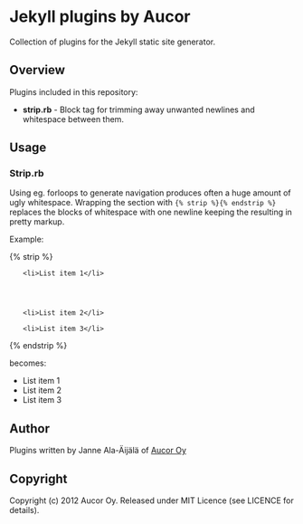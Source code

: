 Jekyll plugins by Aucor
=======================

Collection of plugins for the Jekyll static site generator.


Overview
--------

Plugins included in this repository:

* **strip.rb** - Block tag for trimming away unwanted newlines and whitespace between them.


Usage
-----

### Strip.rb

Using eg. forloops to generate navigation produces often a huge amount of ugly whitespace. Wrapping the section with `{% strip %}{% endstrip %}` replaces the blocks of whitespace with one newline keeping the resulting in pretty markup.

Example:

  {% strip %}<ul>
  
    <li>List item 1</li>
    
    
    
    
    <li>List item 2</li>
    
    <li>List item 3</li>
    
    
  </ul>{% endstrip %}
  
becomes:

  <ul>
    <li>List item 1</li>
    <li>List item 2</li>
    <li>List item 3</li>
  </ul>


Author
------

Plugins written by Janne Ala-Äijälä of [Aucor Oy](http://www.aucor.fi)


Copyright
---------

Copyright (c) 2012 Aucor Oy. Released under MIT Licence (see LICENCE for details).